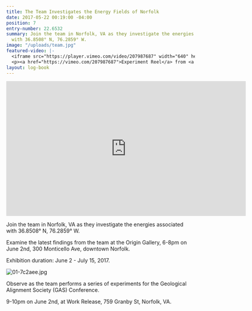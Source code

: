 ```yaml
---
title: The Team Investigates the Energy Fields of Norfolk
date: 2017-05-22 00:19:00 -04:00
position: 7
entry-number: 22.6532
summary: Join the team in Norfolk, VA as they investigate the energies associated
  with 36.8508° N, 76.2859° W.
image: "/uploads/team.jpg"
featured-video: |-
  <iframe src="https://player.vimeo.com/video/207987687" width="640" height="360" frameborder="0" webkitallowfullscreen mozallowfullscreen allowfullscreen></iframe>
  <p><a href="https://vimeo.com/207987687">Experiment Reel</a> from <a href="https://vimeo.com/user43661355">R&aacute;chel R&auml;der, C.I.</a> on <a href="https://vimeo.com">Vimeo</a>.</p>
layout: log-book
---
```


<iframe src="https://player.vimeo.com/video/207987687" width="640" height="360" frameborder="0" webkitallowfullscreen mozallowfullscreen allowfullscreen></iframe>

Join the team in Norfolk, VA as they investigate the energies associated with 36.8508° N, 76.2859° W.

Examine the latest findings from the team at the Origin Gallery, 6-8pm on June 2nd, 300 Monticello Ave, downtown Norfolk.

Exhibition duration: June 2 - July 15, 2017.

![01-7c2aee.jpg](/uploads/01-7c2aee.jpg)

Observe as the team performs a series of experiments for the Geological Alignment Society (GAS) Conference.

9-10pm on June 2nd, at Work Release, 759 Granby St, Norfolk, VA.
